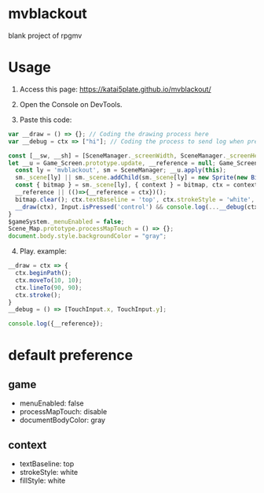 # mvblackout
blank project of rpgmv

# Usage
1. Access this page:
https://katai5plate.github.io/mvblackout/

2. Open the Console on DevTools.

3. Paste this code:
```js
var __draw = () => {}; // Coding the drawing process here
var __debug = ctx => ["hi"]; // Coding the process to send log when pressing control/alt key here (for debugging)

const [__sw, __sh] = [SceneManager._screenWidth, SceneManager._screenHeight];
let __u = Game_Screen.prototype.update, __reference = null; Game_Screen.prototype.update = function () {
  const ly = 'mvblackout', sm = SceneManager; __u.apply(this);
  sm._scene[ly] || sm._scene.addChild(sm._scene[ly] = new Sprite(new Bitmap(__sw, __sh)));
  const { bitmap } = sm._scene[ly], { context } = bitmap, ctx = context;
  __reference || (()=>{__reference = ctx})();
  bitmap.clear(); ctx.textBaseline = 'top', ctx.strokeStyle = 'white', ctx.fillStyle = 'white';
  __draw(ctx), Input.isPressed('control') && console.log(...__debug(ctx));
}
$gameSystem._menuEnabled = false;
Scene_Map.prototype.processMapTouch = () => {};
document.body.style.backgroundColor = "gray";
```

4. Play. example:
```js
__draw = ctx => {
  ctx.beginPath();
  ctx.moveTo(10, 10);
  ctx.lineTo(90, 90);
  ctx.stroke();
}
__debug = () => [TouchInput.x, TouchInput.y];
```
```js
console.log({__reference});
```

# default preference
## game
- menuEnabled: false
- processMapTouch: disable
- documentBodyColor: gray
## context
- textBaseline: top
- strokeStyle: white
- fillStyle: white
